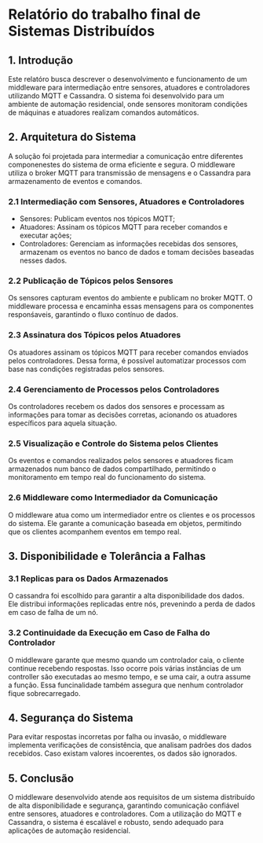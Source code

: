 # Relatório do trabalho final de Sistemas Distribuídos

## 1. Introdução
Este relatóro busca descrever o desenvolvimento e funcionamento de um middleware para intermediação entre sensores, atuadores e controladores utilizando MQTT e Cassandra.
O sistema foi desenvolvido para um ambiente de automação residencial, onde sensores monitoram condições de máquinas e atuadores realizam comandos automáticos.
## 2. Arquitetura do Sistema
A solução foi projetada para intermediar a comunicação entre diferentes componenestes do sistema de orma eficiente e segura. O middleware utiliza o broker MQTT para transmissão de mensagens e o Cassandra para armazenamento de eventos e comandos.
### 2.1 Intermediação com Sensores, Atuadores e Controladores
* Sensores: Publicam eventos nos tópicos MQTT;
* Atuadores: Assinam os tópicos MQTT para receber comandos e executar ações;
* Controladores: Gerenciam as informações recebidas dos sensores, armazenam os eventos no banco de dados e tomam decisões baseadas nesses dados.
### 2.2 Publicação de Tópicos pelos Sensores
Os sensores capturam eventos do ambiente e publicam no broker MQTT. O middleware processa e encaminha essas mensagens para os componentes responśaveis, garantindo o fluxo contínuo de dados.
### 2.3 Assinatura dos Tópicos pelos Atuadores
Os atuadores assinam os tópicos MQTT para receber comandos enviados pelos controladores. Dessa forma, é possível automatizar processos com base nas condições registradas pelos sensores.
### 2.4 Gerenciamento de Processos pelos Controladores
Os controladores recebem os dados dos sensores e processam as informações para tomar as decisões corretas, acionando os atuadores específicos para aquela situação.
### 2.5 Visualização e Controle do Sistema pelos Clientes
Os eventos e comandos realizados pelos sensores e atuadores ficam armazenados num banco de dados compartilhado, permitindo o monitoramento em tempo real do funcionamento do sistema.
### 2.6 Middleware como Intermediador da Comunicação
O middleware atua como um intermediador entre os clientes e os processos do sistema. Ele garante a comunicação baseada em objetos, permitindo que os clientes acompanhem eventos em tempo real.
## 3. Disponibilidade e Tolerância a Falhas
### 3.1 Replicas para os Dados Armazenados
O cassandra foi escolhido para garantir a alta disponibilidade dos dados. Ele distribui informações replicadas entre nós, prevenindo a perda de dados em caso de falha de um nó.
### 3.2 Continuidade da Execução em Caso de Falha do Controlador
O middleware garante que mesmo quando um controlador caia, o cliente continue recebendo respostas. Isso ocorre pois várias instâncias de um controller são executadas ao mesmo tempo, e se uma cair, a outra assume a função. Essa funcinalidade também assegura que nenhum controlador fique sobrecarregado.
## 4. Segurança do Sistema
Para evitar respostas incorretas por falha ou invasão, o middleware implementa verificações de consistência, que analisam padrões dos dados recebidos. Caso existam valores incoerentes, os dados são ignorados.
## 5. Conclusão
O middleware desenvolvido atende aos requisitos de um sistema distribuído de alta disponibilidade e segurança, garantindo comunicação confiável entre sensores, atuadores e controladores. Com a utilização do MQTT e Cassandra, o sistema é escalável e robusto, sendo adequado para aplicações de automação residencial.
